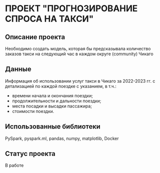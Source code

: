 # ПРОЕКТ "ПРОГНОЗИРОВАНИЕ СПРОСА НА ТАКСИ"

## Описание проекта
Необходимо создать модель, которая бы предсказывала количество заказов такси на следующий час в каждом округе (community) Чикаго

## Данные
Информация об использовании услуг такси в Чикаго за 2022-2023 гг. с детализацией по каждой поездке с указанием, в т.ч.:
- времени начала и окончания поездки;
- продолжительности и дальности поездки;
- места посадки и высадки пассажира;
- стоимости поездки.

## Использованные библиотеки
PySpark, pyspark.ml, pandas, numpy, matplotlib, Docker

## Статус проекта
В работе
